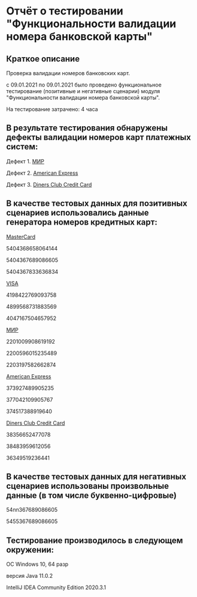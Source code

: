 # Отчёт о тестировании "Функциональности валидации номера банковской карты"

## Краткое описание
Проверка валидации номеров банковских карт.

с 09.01.2021 по 09.01.2021 было проведено функциональное тестирование (позитивные и негативные сценарии) модуля "Функциональности валидации номера банковской карты".

На тестирование затрачено: 4 часа

## В результате тестирования обнаружены дефекты валидации номеров карт платежных систем:

Дефект 1. [МИР](https://github.com/Svetlana0406/JAVA1.2/issues/1)

Дефект 2. [American Express](https://github.com/Svetlana0406/JAVA1.2/issues/2)

Дефект 3. [Diners Club Credit Card](https://github.com/Svetlana0406/JAVA1.2/issues/3)


## В качестве тестовых данных для позитивных сценариев использовались данные генератора номеров кредитных карт: 
[MasterCard](https://cartoved.ru/common/generator-kreditnyh-kart.html)

5404368658064144

5404367689086605

5404367833636834

[VISA](https://cartoved.ru/common/generator-kreditnyh-kart.html)

4198422769093758

4899568731883569

4047167504657952

[МИР](https://creditcardgenerator.in/card-generator/mir)

2201009908619192

2200596015235489

2203197582662874 

[American Express](https://cardgenerator.io/american-express-credit-card-generator/)

373927489905235

377042109905767

374517388919640

[Diners Club Credit Card](https://cardgenerator.io/diners-club-credit-card-generator/)

38356652477078

38483959612056

36349519236441

## В качестве тестовых данных для негативных сценариев использованы произвольные данные (в том числе буквенно-цифровые)

54пп367689086605

5455367689086605

## Тестирование производилось в следующем окружении:

ОС Windows 10, 64 разр

версия Java 11.0.2

IntelliJ IDEA Community Edition 2020.3.1
